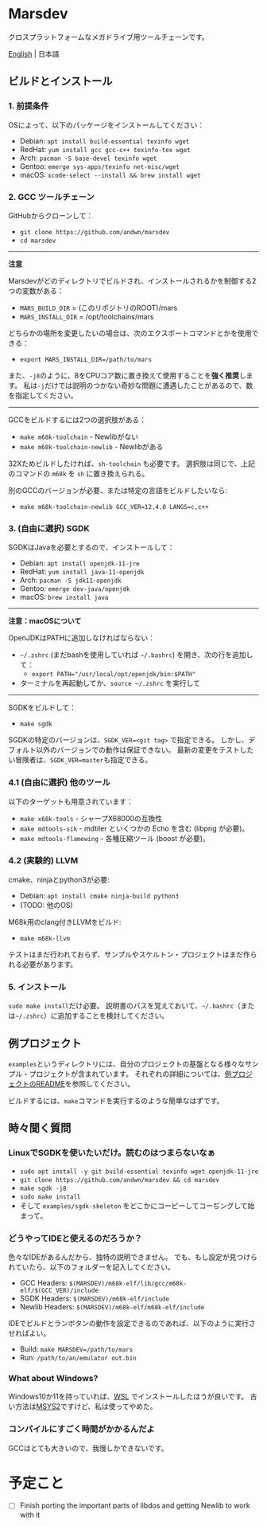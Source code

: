 # Marsdev

クロスプラットフォームなメガドライブ用ツールチェーンです。

[English](README.md) | 日本語

## ビルドとインストール

### 1. 前提条件

OSによって、以下のパッケージをインストールしてください：
 * Debian: `apt install build-essential texinfo wget`
 * RedHat: `yum install gcc gcc-c++ texinfo-tex wget`
 * Arch: `pacman -S base-devel texinfo wget`
 * Gentoo: `emerge sys-apps/texinfo net-misc/wget`
 * macOS: `xcode-select --install && brew install wget`


### 2. GCC ツールチェーン

GitHubからクローンして：
 - `git clone https://github.com/andwn/marsdev`
 - `cd marsdev`

---
**注意**

Marsdevがどのディレクトリでビルドされ、インストールされるかを制御する2つの変数がある：
 - `MARS_BUILD_DIR` = (このリポジトリのROOT)/mars
 - `MARS_INSTALL_DIR` = /opt/toolchains/mars

どちらかの場所を変更したいの場合は、次のエクスポートコマンドとかを使用できる：
 - `export MARS_INSTALL_DIR=/path/to/mars`

また、`-j8`のように、8をCPUコア数に置き換えて使用することを**強く推奨**します。
私は`-j`だけでは説明のつかない奇妙な問題に遭遇したことがあるので、数を指定してください。

---

GCCをビルドするには2つの選択肢がある：
 - `make m68k-toolchain` - Newlibがない
 - `make m68k-toolchain-newlib` - Newlibがある

32Xためビルドしたければ、`sh-toolchain` も必要です。
選択肢は同じで、上記のコマンドの `m68k` を `sh` に置き換えられる。

別のGCCのバージョンが必要、または特定の言語をビルドしたいなら:
 - `make m68k-toolchain-newlib GCC_VER=12.4.0 LANGS=c,c++`

### 3. (自由に選択) SGDK

SGDKはJavaを必要とするので、インストールして：
 * Debian: `apt install openjdk-11-jre`
 * RedHat: `yum install java-11-openjdk`
 * Arch: `pacman -S jdk11-openjdk`
 * Gentoo: `emerge dev-java/openjdk`
 * macOS: `brew install java`

---
**注意：macOSについて**

OpenJDKはPATHに追加しなければならない：
 - `~/.zshrc` (まだbashを使用していれば `~/.bashrc`) を開き、次の行を追加して：
    - `export PATH="/usr/local/opt/openjdk/bin:$PATH"`
 - ターミナルを再起動してか、`source ~/.zshrc` を実行して

---

SGDKをビルドして：
 - `make sgdk`

SGDKの特定のバージョンは、`SGDK_VER=<git tag>` で指定できる。
しかし、デフォルト以外のバージョンでの動作は保証できない。
最新の変更をテストしたい冒険者は、`SGDK_VER=master`も指定できる。


### 4.1 (自由に選択) 他のツール

以下のターゲットも用意されています：
 - `make x68k-tools` - シャープX68000の互換性
 - `make mdtools-sik` - mdtiler といくつかの Echo を含む (libpng が必要)。
 - `make mdtools-flamewing` - 各種圧縮ツール (boost が必要)。


### 4.2 (実験的) LLVM

cmake、ninjaとpython3が必要:
 - Debian: `apt install cmake ninja-build python3`
 - (TODO: 他のOS)

M68k用のclang付きLLVMをビルド:
 - `make m68k-llvm`
 
テストはまだ行われておらず、サンプルやスケルトン・プロジェクトはまだ作られる必要があります。


### 5. インストール

`sudo make install`だけ必要。
説明書のパスを覚えておいて、`~/.bashrc`（または`~/.zshrc`）に追加することを検討してください。


## 例プロジェクト

`examples`というディレクトリには、自分のプロジェクトの基盤となる様々なサンプル・プロジェクトが含まれています。
それぞれの詳細については、[例プロジェクトのREADME](examples/README.md)を参照してください。

ビルドするには、`make`コマンドを実行するのような簡単なはずです。


## 時々聞く質問

### LinuxでSGDKを使いたいだけ。読むのはつまらないなぁ

 - `sudo apt install -y git build-essential texinfo wget openjdk-11-jre`
 - `git clone https://github.com/andwn/marsdev && cd marsdev`
 - `make sgdk -j8`
 - `sudo make install`
 - そして `examples/sgdk-skeleton` をどこかにコーピーしてコーぢングして始まって。


### どうやってIDEと使えるのだろうか？

色々なIDEがあるんだから、独特の説明できません。
でも、もし設定が見つけられていたら、以下のフォルダーを記入してください。

 * GCC Headers: `$(MARSDEV)/m68k-elf/lib/gcc/m68k-elf/$(GCC_VER)/include`
 * SGDK Headers: `$(MARSDEV)/m68k-elf/include`
 * Newlib Headers: `$(MARSDEV)/m68k-elf/m68k-elf/include`

IDEでビルドとランボタンの動作を設定できるのであれば、以下のように実行させればよい。

 * Build: `make MARSDEV=/path/to/mars`
 * Run: `/path/to/an/emulator out.bin`


### What about Windows?

Windows10か11を持っていれば、[WSL](https://learn.microsoft.com/ja-jp/windows/wsl/install)
でインストールしたほうが良いです。
古い方法は[MSYS2](doc/install_msys_legacy.md)ですけど、私は使ってやめた。


### コンパイルにすごく時間がかかるんだよ

GCCはとても大きいので、我慢しかできないです。


# 予定こと

 - [ ] Finish porting the important parts of libdos and getting Newlib to work with it
